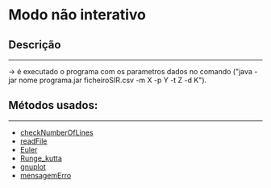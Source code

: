 # Modo não interativo

## Descrição ##
-------------------------

-> é executado o programa com os parametros dados no comando ("java -jar nome
programa.jar ficheiroSIR.csv -m X -p Y -t Z -d K").


## Métodos usados: ##
-------------------------

* [checkNumberOfLines](métodos/checkNumberOfLines.md)
* [readFile](métodos/readFile.md)
* [Euler](métodos/Euler.md)
* [Runge_kutta](métodos/Runge_kutta.md)
* [gnuplot](métodos/gnuplot.md)
* [mensagemErro](métodos/mensagemerro.md)

